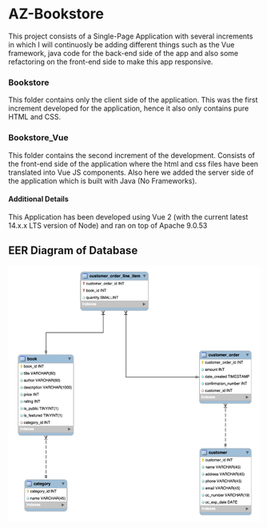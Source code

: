 # AZ-Bookstore

This project consists of a Single-Page Application with several increments in which I will continuosly be adding different things such as the Vue framework, java code for the back-end side of the app and also some refactoring on the front-end side to make this app responsive.
### Bookstore
This folder contains only the client side of the application. This was the first increment developed for the application, hence it also only contains pure HTML and CSS.

### Bookstore_Vue
This folder contains the second increment of the development. Consists of the front-end side of the application where the html and css files have been translated into Vue JS components. Also here we added the server side of the application which is built with Java (No Frameworks).

#### Additional Details
This Application has been developed using Vue 2 (with the current latest 14.x.x LTS version of Node) and ran on top of Apache 9.0.53

## EER Diagram of Database
<p align="center">
    <img src="https://github.com/Jplaudir8/AZ-Bookstore/blob/main/EER%20Bookstore%20Diagram.png" height="510" alt="EER Diagram" title="EER Diagram">
</p>
